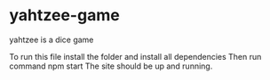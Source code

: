 # yahtzee-game
yahtzee is a dice game 


To run this file install the folder and install all dependencies 
Then run command npm start 
The site should be up and running.
